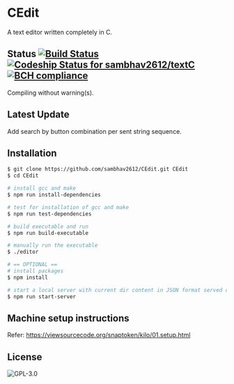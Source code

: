 # CEdit
A text editor written completely in C.

## Status [![Build Status](https://travis-ci.org/sambhav2612/textC.svg?branch=master)](https://travis-ci.org/sambhav2612/textC) [ ![Codeship Status for sambhav2612/textC](https://app.codeship.com/projects/dd04a380-f7c1-0135-594b-7af7195f2991/status?branch=master)](https://app.codeship.com/projects/277969) [![BCH compliance](https://bettercodehub.com/edge/badge/sambhav2612/textC?branch=master)](https://bettercodehub.com/)
Compiling without warning(s).
## Latest Update
Add search by button combination per sent string sequence.

## Installation
```bash
$ git clone https://github.com/sambhav2612/CEdit.git CEdit
$ cd CEdit

# install gcc and make
$ npm run install-dependencies

# test for installation of gcc and make
$ npm run test-dependencies

# build executable and run
$ npm run build-executable

# manually run the executable
$ ./editor

# == OPTIONAL ==
# install packages 
$ npm install

# start a local server with current dir content in JSON format served online
$ npm run start-server
```

## Machine setup instructions
Refer: https://viewsourcecode.org/snaptoken/kilo/01.setup.html

## License
![GPL-3.0](http://200billionscandal.typepad.com/.a/6a00d83451da3169e20147e36f3e4a970b-800wi)
